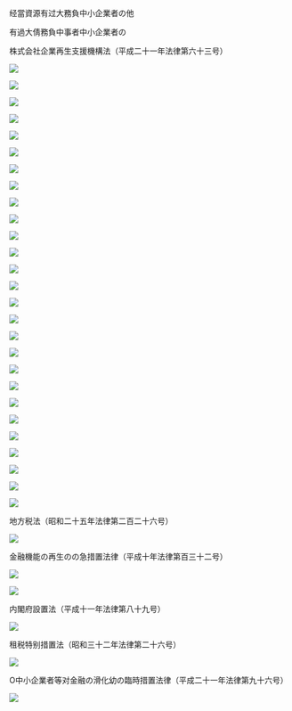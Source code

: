 经當資源有过大務負中小企業者の他

有過大倩務負中事者中小企業者の

株式会社企業再生支援機構法（平成二十一年法律第六十三号）

![](https://www.nta.go.jp/tmp/340da8a9-5113-45c9-829a-dde5489baeee/images/914c6f70a0ef7dd31e69d698507beac2f6e0685cfb9e91ac83b32babaf3e5233.jpg)

![](https://www.nta.go.jp/tmp/340da8a9-5113-45c9-829a-dde5489baeee/images/4c2e55507773d5066b5a3860e19c2fa993ecc94e8695daa48005b6cfcc932bd5.jpg)

![](https://www.nta.go.jp/tmp/340da8a9-5113-45c9-829a-dde5489baeee/images/13483458a3b1c4ff7383e2d045d8cd6c4babc87bb6aa39d52e02e17a1e1f5713.jpg)

![](https://www.nta.go.jp/tmp/340da8a9-5113-45c9-829a-dde5489baeee/images/2b6d858d41edbb33fd3bfd47075f4721696e7e3300e6a2b490347b90c177af2a.jpg)

![](https://www.nta.go.jp/tmp/340da8a9-5113-45c9-829a-dde5489baeee/images/441ad4ae9f04e09e2c55cf0ff0ff2d23e66d8b15a36b6784a6c94c890a9370fa.jpg)

![](https://www.nta.go.jp/tmp/340da8a9-5113-45c9-829a-dde5489baeee/images/f8509200ec274660a297bb3f1fafa4a9a1a24e5b4611d9060234ae9d65b28c99.jpg)

![](https://www.nta.go.jp/tmp/340da8a9-5113-45c9-829a-dde5489baeee/images/463b107f9c40bb57d8610dfe7691d74b9b87d9a7304ffff360f0a13e91f56707.jpg)

![](https://www.nta.go.jp/tmp/340da8a9-5113-45c9-829a-dde5489baeee/images/535403af5f1f4207467e0f6ee994f7593f7381e8364ffa093e22da06fcc66e67.jpg)

![](https://www.nta.go.jp/tmp/340da8a9-5113-45c9-829a-dde5489baeee/images/896eeb390232211158bb19b56015e0f2315daceece5328f631ca57716a54d7b6.jpg)

![](https://www.nta.go.jp/tmp/340da8a9-5113-45c9-829a-dde5489baeee/images/7ae1f02c24dca25e6d43a5d44ca0585c96dfe801567b522f3edead1e35202f1c.jpg)

![](https://www.nta.go.jp/tmp/340da8a9-5113-45c9-829a-dde5489baeee/images/179d3fdcf1e3778760cfb2d4c82ca3005be2de5e949d7e069e34cc0f88499a54.jpg)

![](https://www.nta.go.jp/tmp/340da8a9-5113-45c9-829a-dde5489baeee/images/790cc55fbd6df1462e2b04c57c9196ccbd829e478e78e3fd21f119a8cbe912c2.jpg)

![](https://www.nta.go.jp/tmp/340da8a9-5113-45c9-829a-dde5489baeee/images/57e3a247ef6d48a6bf3d405f92dfdc4d520549a19136d24fc77b3ff3c24d5e19.jpg)

![](https://www.nta.go.jp/tmp/340da8a9-5113-45c9-829a-dde5489baeee/images/bd1ab06611537a0b3c39aa05399398f033e7d186325caeb76ff6e94fea79e5b7.jpg)

![](https://www.nta.go.jp/tmp/340da8a9-5113-45c9-829a-dde5489baeee/images/56d0d235e96ec23fa32d64cccc36873504bffb8f72fd1b1fe7d1955bff047b0c.jpg)

![](https://www.nta.go.jp/tmp/340da8a9-5113-45c9-829a-dde5489baeee/images/61d7c7aa4f71ec585282dbfd7266948c2ca8629788acda23f70a2df8670c8834.jpg)

![](https://www.nta.go.jp/tmp/340da8a9-5113-45c9-829a-dde5489baeee/images/1b502af673cd1614ec8567f1830dd14640f2fd56126655d85ac4314be1a19e7b.jpg)

![](https://www.nta.go.jp/tmp/340da8a9-5113-45c9-829a-dde5489baeee/images/57d448a467eea8af076c1c06416d998c4ffda95d84721c506f85df667c5eee1b.jpg)

![](https://www.nta.go.jp/tmp/340da8a9-5113-45c9-829a-dde5489baeee/images/043ec099f6531ca2b78b29b0bfdf3b20cef30317e9d522e7b84c4195dd9220e2.jpg)

![](https://www.nta.go.jp/tmp/340da8a9-5113-45c9-829a-dde5489baeee/images/b808091249f8592e8a4c9f052d3c6e24af1a5dc45b10d9640b116ab341244df7.jpg)

![](https://www.nta.go.jp/tmp/340da8a9-5113-45c9-829a-dde5489baeee/images/0f1843ca2f79762a9d854b4341d90587f3c83ecb563a39ae52dd53305366be8b.jpg)

![](https://www.nta.go.jp/tmp/340da8a9-5113-45c9-829a-dde5489baeee/images/005af124a9958ca7ae1d6b35155b345c094acab14bbe256caa2fee20a8560700.jpg)

![](https://www.nta.go.jp/tmp/340da8a9-5113-45c9-829a-dde5489baeee/images/99780494be56991e80e70e929c8c55fd5da94be1f50b39807eb0e51cb0d82350.jpg)

![](https://www.nta.go.jp/tmp/340da8a9-5113-45c9-829a-dde5489baeee/images/99bf20692fcd94e79bf637a64ea8bff686466be90b20e062c4c9019022f094f4.jpg)

![](https://www.nta.go.jp/tmp/340da8a9-5113-45c9-829a-dde5489baeee/images/7902fecd791b044ff69e113d3f709cab69908ab207e3ac7886fa8f91193aedff.jpg)

![](https://www.nta.go.jp/tmp/340da8a9-5113-45c9-829a-dde5489baeee/images/3f7859698c027bbf6e6f842f135d059a9e6acaa0af48bfc24ddd96d7e452b036.jpg)

![](https://www.nta.go.jp/tmp/340da8a9-5113-45c9-829a-dde5489baeee/images/2b4d4dee0ad18f516eaab6e1e0b6e7d0d949697d882049994e256b101609e753.jpg)

地方税法（昭和二十五年法律第二百二十六号）

![](https://www.nta.go.jp/tmp/340da8a9-5113-45c9-829a-dde5489baeee/images/b7732d94fff95333283fbb4d55f2462e43b0965e9e19495a4cd78a4cfc508633.jpg)

金融機能の再生のの急措置法律（平成十年法律第百三十二号）

![](https://www.nta.go.jp/tmp/340da8a9-5113-45c9-829a-dde5489baeee/images/1393ae2593149fcb3fcc0d8362960efb8490e8fd45916c090dc6c38580537a3e.jpg)

![](https://www.nta.go.jp/tmp/340da8a9-5113-45c9-829a-dde5489baeee/images/14e0932a05f8f1b1f695ab179db0a5dd7ce780ff09a73eb2e53263202c6a3061.jpg)

内閣府設置法（平成十一年法律第八十九号）

![](https://www.nta.go.jp/tmp/340da8a9-5113-45c9-829a-dde5489baeee/images/d2fef38ce3ebc696a76c066fa97bf4dbd25baff67da4df76f3797aacc3e6a369.jpg)

租税特别措置法（昭和三十二年法律第二十六号）

![](https://www.nta.go.jp/tmp/340da8a9-5113-45c9-829a-dde5489baeee/images/8897a81c6e6568e2399e2172b1ac9b5d5cb80ce66ed89c1bbef4ac04d043fbbd.jpg)

O中小企業者等对金融の滑化幼の臨時措置法律（平成二十一年法律第九十六号）

![](https://www.nta.go.jp/tmp/340da8a9-5113-45c9-829a-dde5489baeee/images/64a0b51af8a2c29edf73d35dc732c07d5deb4af8c0f741e0a7bd8ac32ce21cc5.jpg)